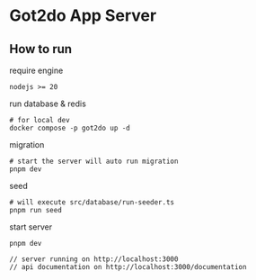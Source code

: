# Got2do App Server

## How to run

require engine

```shell
nodejs >= 20
```

run database & redis

```shell
# for local dev
docker compose -p got2do up -d
```

migration

```shell
# start the server will auto run migration
pnpm dev
```

seed 

```shell
# will execute src/database/run-seeder.ts
pnpm run seed
```

start server

```shell
pnpm dev

// server running on http://localhost:3000
// api documentation on http://localhost:3000/documentation
```